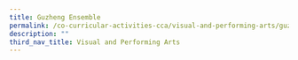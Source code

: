 ```yaml
---
title: Guzheng Ensemble
permalink: /co-curricular-activities-cca/visual-and-performing-arts/guzheng-ensemble/
description: ""
third_nav_title: Visual and Performing Arts
---
```

